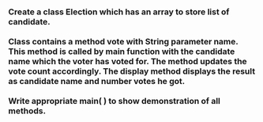 ### Create a class Election which has an array to store list of candidate. <br><br> Class contains a method vote with String parameter name. This method is called by main function with the candidate name which the voter has voted for. The method updates the vote count accordingly. The display method displays the result as candidate name and number votes he got.<br><br> Write appropriate main( ) to show demonstration of all methods.